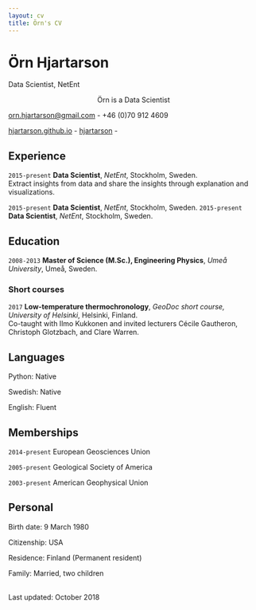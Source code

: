 ```yaml
---
layout: cv
title: Örn's CV
---
```

# Örn Hjartarson
Data Scientist, NetEnt

<p style="text-align: center;"> Örn is a Data Scientist </p>

<a href="orn.hjartarson@gmail.com">orn.hjartarson@gmail.com</a> - +46 (0)70 912 4609

<div id="webaddress">
  <a href="https://hjartarson.github.io"><i class="fas fa-home"></i> hjartarson.github.io</a> - 
  <a href="https://github.com/Hjartarson"><i class="fab fa-github"></i> hjartarson</a> - 
</div>

## Experience

`2015-present`
**Data Scientist**, *NetEnt*, Stockholm, Sweden.  
Extract insights from data and share the insights through explanation and visualizations.

`2015-present`
**Data Scientist**, *NetEnt*, Stockholm, Sweden.
`2015-present`
**Data Scientist**, *NetEnt*, Stockholm, Sweden.

## Education

`2008-2013`
**Master of Science (M.Sc.), Engineering Physics**, *Umeå University*, Umeå, Sweden. <a href="https://www.umu.se/en/education/subjects/engineering-physics/"><i class="fas fa-home"></i></a>

### Short courses

`2017`
**Low-temperature thermochronology**, *GeoDoc short course, University of Helsinki*, Helsinki, Finland. <a href="https://thermochron.github.io"><i class="fas fa-home"></i></a> <a href="https://www.youtube.com/channel/UCNL_O8rOUsIRRzhvqh8qgjg"><i class="fab fa-youtube"></i></a><br/>
Co-taught with Ilmo Kukkonen and invited lecturers Cécile Gautheron, Christoph Glotzbach, and Clare Warren.



## Languages

Python: Native

Swedish: Native

English: Fluent

## Memberships

`2014-present`
European Geosciences Union

`2005-present`
Geological Society of America

`2003-present`
American Geophysical Union

## Personal

Birth date: 9 March 1980

Citizenship: USA

Residence: Finland (Permanent resident)

Family: Married, two children


<br/>Last updated: October 2018<br/><br/>
